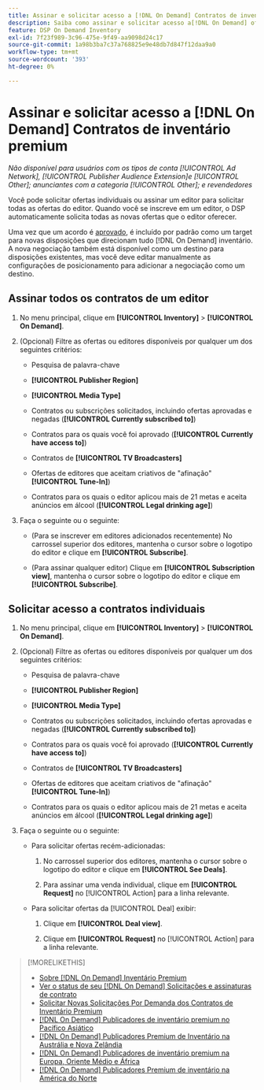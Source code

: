 ```yaml
---
title: Assinar e solicitar acesso a [!DNL On Demand] Contratos de inventário premium
description: Saiba como assinar e solicitar acesso a[!DNL On Demand] ofertas.
feature: DSP On Demand Inventory
exl-id: 7f23f989-3c96-475e-9f49-aa9098d24c17
source-git-commit: 1a98b3ba7c37a768825e9e48db7d847f12daa9a0
workflow-type: tm+mt
source-wordcount: '393'
ht-degree: 0%

---
```


# Assinar e solicitar acesso a [!DNL On Demand] Contratos de inventário premium

*Não disponível para usuários com os tipos de conta [!UICONTROL Ad Network], [!UICONTROL Publisher Audience Extension]e [!UICONTROL Other]; anunciantes com a categoria [!UICONTROL Other]; e revendedores*

Você pode solicitar ofertas individuais ou assinar um editor para solicitar todas as ofertas do editor. Quando você se inscreve em um editor, o DSP automaticamente solicita todas as novas ofertas que o editor oferecer.

Uma vez que um acordo é [aprovado](/help/dsp/inventory/on-demand-inventory-view-status.md), é incluído por padrão como um target para novas disposições que direcionam tudo [!DNL On Demand] inventário. A nova negociação também está disponível como um destino para disposições existentes, mas você deve editar manualmente as configurações de posicionamento para adicionar a negociação como um destino.

## Assinar todos os contratos de um editor

1. No menu principal, clique em **[!UICONTROL Inventory]** > **[!UICONTROL On Demand]**.

1. (Opcional) Filtre as ofertas ou editores disponíveis por qualquer um dos seguintes critérios:

   * Pesquisa de palavra-chave

   * **[!UICONTROL Publisher Region]**

   * **[!UICONTROL Media Type]**

   * Contratos ou subscrições solicitados, incluindo ofertas aprovadas e negadas (**[!UICONTROL Currently subscribed to]**)

   * Contratos para os quais você foi aprovado (**[!UICONTROL Currently have access to]**)

   * Contratos de **[!UICONTROL TV Broadcasters]**

   * Ofertas de editores que aceitam criativos de &quot;afinação&quot;
      **[!UICONTROL Tune-In]**)

   * Contratos para os quais o editor aplicou mais de 21 metas e aceita anúncios em álcool (**[!UICONTROL Legal drinking age]**)

1. Faça o seguinte ou o seguinte:

   * (Para se inscrever em editores adicionados recentemente) No carrossel superior dos editores, mantenha o cursor sobre o logotipo do editor e clique em **[!UICONTROL Subscribe]**.

   * (Para assinar qualquer editor) Clique em **[!UICONTROL Subscription view]**, mantenha o cursor sobre o logotipo do editor e clique em **[!UICONTROL Subscribe]**.

## Solicitar acesso a contratos individuais

1. No menu principal, clique em **[!UICONTROL Inventory]** > **[!UICONTROL On Demand]**.

1. (Opcional) Filtre as ofertas ou editores disponíveis por qualquer um dos seguintes critérios:

   * Pesquisa de palavra-chave

   * **[!UICONTROL Publisher Region]**

   * **[!UICONTROL Media Type]**

   * Contratos ou subscrições solicitados, incluindo ofertas aprovadas e negadas (**[!UICONTROL Currently subscribed to]**)

   * Contratos para os quais você foi aprovado (**[!UICONTROL Currently have access to]**)

   * Contratos de **[!UICONTROL TV Broadcasters]**

   * Ofertas de editores que aceitam criativos de &quot;afinação&quot;
      **[!UICONTROL Tune-In]**)

   * Contratos para os quais o editor aplicou mais de 21 metas e aceita anúncios em álcool (**[!UICONTROL Legal drinking age]**)

1. Faça o seguinte ou o seguinte:

   * Para solicitar ofertas recém-adicionadas:

      1. No carrossel superior dos editores, mantenha o cursor sobre o logotipo do editor e clique em **[!UICONTROL See Deals]**.

      1. Para assinar uma venda individual, clique em **[!UICONTROL Request]** no [!UICONTROL Action] para a linha relevante.
   * Para solicitar ofertas da [!UICONTROL Deal] exibir:

      1. Clique em **[!UICONTROL Deal view]**.

      1. Clique em **[!UICONTROL Request]** no [!UICONTROL Action] para a linha relevante.


>[!MORELIKETHIS]
>
>* [Sobre [!DNL On Demand] Inventário Premium](on-demand-inventory-about.md)
>* [Ver o status de seu [!DNL On Demand] Solicitações e assinaturas de contrato](on-demand-inventory-view-status.md)
>* [Solicitar Novas Solicitações Por Demanda dos Contratos de Inventário Premium](on-demand-inventory-rerequest.md)
>* [[!DNL On Demand] Publicadores de inventário premium no Pacífico Asiático](on-demand-inventory-publishers-apac.md)
>* [[!DNL On Demand] Publicadores Premium de Inventário na Austrália e Nova Zelândia](on-demand-inventory-publishers-anz.md)
>* [[!DNL On Demand] Publicadores de inventário premium na Europa, Oriente Médio e África](on-demand-inventory-publishers-emea.md)
>* [[!DNL On Demand] Publicadores Premium de inventário na América do Norte](on-demand-inventory-publishers-na.md)

